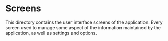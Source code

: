 # Screens

This directory contains the user interface screens of the application.  Every screen used to 
manage some aspect of the information maintained by the application, as well as settings and 
options.